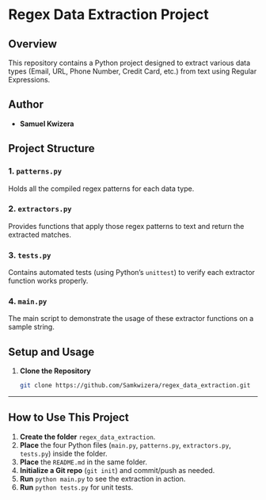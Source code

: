# Regex Data Extraction Project

## Overview
This repository contains a Python project designed to extract various data types (Email, URL, Phone Number, Credit Card, etc.) from text using Regular Expressions.

## Author
- **Samuel Kwizera**  
 

## Project Structure


### 1. `patterns.py`
Holds all the compiled regex patterns for each data type.

### 2. `extractors.py`
Provides functions that apply those regex patterns to text and return the extracted matches.

### 3. `tests.py`
Contains automated tests (using Python’s `unittest`) to verify each extractor function works properly.

### 4. `main.py`
The main script to demonstrate the usage of these extractor functions on a sample string.

## Setup and Usage

1. **Clone the Repository**
   ```bash
   git clone https://github.com/Samkwizera/regex_data_extraction.git
   

---

## How to Use This Project

1. **Create the folder** `regex_data_extraction`.
2. **Place** the four Python files (`main.py`, `patterns.py`, `extractors.py`, `tests.py`) inside the folder.
3. **Place** the `README.md` in the same folder.
4. **Initialize a Git repo** (`git init`) and commit/push as needed.
5. **Run** `python main.py` to see the extraction in action. 
6. **Run** `python tests.py` for unit tests.


